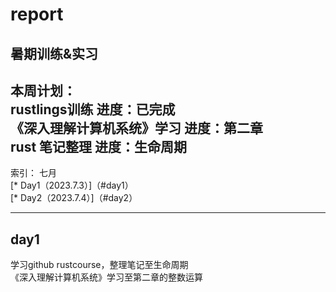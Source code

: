# report
暑期训练&实习
------------------------------
本周计划：  
rustlings训练                 进度：已完成  
《深入理解计算机系统》学习      进度：第二章  
 rust 笔记整理                 进度：生命周期  
------------------------------
索引： 七月  
[* Day1（2023.7.3）]（#day1）  
[* Day2（2023.7.4）]（#day2）  
****    
## day1
学习github rustcourse，整理笔记至生命周期  
《深入理解计算机系统》学习至第二章的整数运算  
